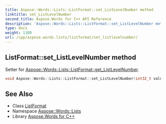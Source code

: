 ```yaml
---
title: Aspose::Words::Lists::ListFormat::set_ListLevelNumber method
linktitle: set_ListLevelNumber
second_title: Aspose.Words for C++ API Reference
description: 'Aspose::Words::Lists::ListFormat::set_ListLevelNumber method. Setter for Aspose::Words::Lists::ListFormat::get_ListLevelNumber in C++.'
type: docs
weight: 1100
url: /cpp/aspose.words.lists/listformat/set_listlevelnumber/
---
```

## ListFormat::set_ListLevelNumber method


Setter for [Aspose::Words::Lists::ListFormat::get_ListLevelNumber](../get_listlevelnumber/).

```cpp
void Aspose::Words::Lists::ListFormat::set_ListLevelNumber(int32_t value)
```

## See Also

* Class [ListFormat](../)
* Namespace [Aspose::Words::Lists](../../)
* Library [Aspose.Words for C++](../../../)
